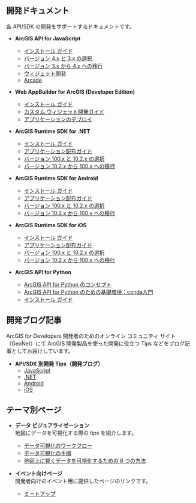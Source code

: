 ## 開発ドキュメント

各 API/SDK の開発をサポートするドキュメントです。

* __ArcGIS API for JavaScript__
  * [インストール ガイド](../javascript/install-jsapi/)
  * [バージョン 4.x と 3.x の選択](../javascript/choose-3.x-and-4.x/)
  * [バージョン 3.x から 4.x への移行](../javascript/migrating-from-3.x-to-4.0/)
  * [ウィジェット開発](../javascript/custom-widget/)
  * [Arcade](../javascript/arcade/)

* __Web AppBuilder for ArcGIS (Developer Edition)__
  * [インストール ガイド](../webappbuilder/install-guide/)
  * [カスタム ウィジェット開発ガイド](../webappbuilder/development-guide/)
  * [アプリケーションのデプロイ](../webappbuilder/deploy-your-app/)

* __ArcGIS Runtime SDK for .NET__
  * [インストール ガイド](../dotnet/install-dotnet-100.x/)
  * [アプリケーション配布ガイド](../dotnet/distribution-dotnet-100.x/)
  * [バージョン 100.x と 10.2.x の選択](../choosing-version-runtime/)
  * [バージョン 10.2.x から 100.x への移行](../dotnet/migration-dotnet-100.x/)

* __ArcGIS Runtime SDK for Android__
  * [インストール ガイド](../android/install-android-100.x/)
  * [アプリケーション配布ガイド](../android/distribution-android-100.x/)
  * [バージョン 100.x と 10.2.x の選択](../choosing-version-runtime/)
  * [バージョン 10.2.x から 100.x への移行](../android/migration-android-100.x/)

* __ArcGIS Runtime SDK for iOS__
  * [インストール ガイド](../ios/install-ios-100.x/)
  * [アプリケーション配布ガイド](../ios/distribution-ios-100.x/)
  * [バージョン 100.x と 10.2.x の選択](../choosing-version-runtime/)
  * [バージョン 10.2.x から 100.x への移行](../ios/migration-ios-100.x/)

* __ArcGIS API for Python__
  * [ArcGIS API for Python のコンセプト](../python/python-api-concepts/)
  * [ArcGIS API for Python のための基礎環境：conda入門](../python/python-api-conda/)
  * [インストール ガイド](../python/python-api-install/)


## 開発ブログ記事

ArcGIS for Developers 開発者のためのオンライン コミュニティ サイト（GeoNet）にて ArcGIS 開発製品を使った開発に役立つ Tips などをブログ記事としてお届けしています。

* __API/SDK 別開発 Tips（開発ブログ）__
  * [JavaScript](http://arcg.is/1X5Q0Sl)
  * [.NET](http://arcg.is/1LPKAcf)
  * [Android](http://arcg.is/1PiwBfG)
  * [iOS](http://arcg.is/1LlUgpi)

## テーマ別ページ

* __データ ビジュアライゼーション__  
地図にデータを可視化する際の tips を紹介します。
  * [データ可視化のワークフロー](../tips/workflow-with-arcgis)
  * [データ可視化の手順](../tips/data-visualization-procedure)
  * [地図上に賢くデータを可視化するための 6 つの方法](../tips/6ways-to-improve-your-maps)

* __イベント向けページ__  
開発者向けのイベント用に提供したページのリンクです。
  * [ミートアップ](../hackathon/)

